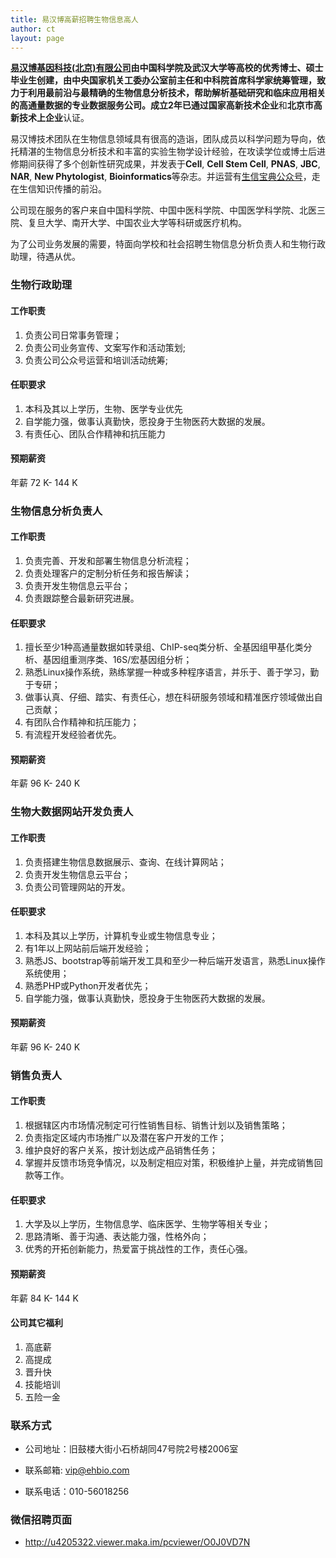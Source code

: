```yaml
---
title: 易汉博高薪招聘生物信息高人
author: ct
layout: page
---
```


**[易汉博基因科技(北京)有限公司](www.ehbio.com)**由中国科学院及武汉大学等高校的优秀博士、硕士毕业生创建，由中央国家机关工委办公室前主任和中科院首席科学家统筹管理，致力于利用最前沿与最精确的生物信息分析技术，帮助解析基础研究和临床应用相关的高通量数据的专业数据服务公司。成立2年已通过**国家高新技术企业**和**北京市高新技术上企业**认证。

易汉博技术团队在生物信息领域具有很高的造诣，团队成员以科学问题为导向，依托精湛的生物信息分析技术和丰富的实验生物学设计经验，在攻读学位或博士后进修期间获得了多个创新性研究成果，并发表于**Cell**, **Cell Stem Cell**, **PNAS**, **JBC**, **NAR**, **New Phytologist**, **Bioinformatics**等杂志。并运营有[生信宝典公众号](http://mp.weixin.qq.com/s/ay2I--3bm004GcLtvn-0bw)，走在生信知识传播的前沿。

公司现在服务的客户来自中国科学院、中国中医科学院、中国医学科学院、北医三院、复旦大学、南开大学、中国农业大学等科研或医疗机构。

为了公司业务发展的需要，特面向学校和社会招聘生物信息分析负责人和生物行政助理，待遇从优。

### 生物行政助理

#### 工作职责

1. 负责公司日常事务管理；
2. 负责公司业务宣传、文案写作和活动策划;
3. 负责公司公众号运营和培训活动统筹;

#### 任职要求

1. 本科及其以上学历，生物、医学专业优先
2. 自学能力强，做事认真勤快，愿投身于生物医药大数据的发展。
3. 有责任心、团队合作精神和抗压能力

#### 预期薪资

年薪 72 K- 144 K


### 生物信息分析负责人

#### 工作职责

1. 负责完善、开发和部署生物信息分析流程；
2. 负责处理客户的定制分析任务和报告解读；
3. 负责开发生物信息云平台；
4. 负责跟踪整合最新研究进展。

#### 任职要求

1. 擅长至少1种高通量数据如转录组、ChIP-seq类分析、全基因组甲基化类分析、基因组重测序类、16S/宏基因组分析；
2. 熟悉Linux操作系统，熟练掌握一种或多种程序语言，并乐于、善于学习，勤于专研；
3. 做事认真、仔细、踏实、有责任心，想在科研服务领域和精准医疗领域做出自己贡献；
4. 有团队合作精神和抗压能力；
5. 有流程开发经验者优先。

#### 预期薪资

年薪 96 K- 240 K

### 生物大数据网站开发负责人

#### 工作职责

1. 负责搭建生物信息数据展示、查询、在线计算网站；
2. 负责开发生物信息云平台；
3. 负责公司管理网站的开发。

#### 任职要求

1. 本科及其以上学历，计算机专业或生物信息专业；
2. 有1年以上网站前后端开发经验；
3. 熟悉JS、bootstrap等前端开发工具和至少一种后端开发语言，熟悉Linux操作系统使用；
4. 熟悉PHP或Python开发者优先；
5. 自学能力强，做事认真勤快，愿投身于生物医药大数据的发展。

#### 预期薪资

年薪 96 K- 240 K

### 销售负责人

#### 工作职责

1. 根据辖区内市场情况制定可行性销售目标、销售计划以及销售策略； 
2. 负责指定区域内市场推广以及潜在客户开发的工作；
3. 维护良好的客户关系，按计划达成产品销售任务；
4. 掌握并反馈市场竞争情况，以及制定相应对策，积极维护上量，并完成销售回款等工作。

#### 任职要求

1. 大学及以上学历，生物信息学、临床医学、生物学等相关专业；
2. 思路清晰、善于沟通、表达能力强，性格外向；
3. 优秀的开拓创新能力，热爱富于挑战性的工作，责任心强。 

#### 预期薪资

年薪 84 K- 144 K

#### 公司其它福利

1. 高底薪
2. 高提成
3. 晋升快
4. 技能培训
5. 五险一金

### 联系方式 

* 公司地址：旧鼓楼大街小石桥胡同47号院2号楼2006室

* 联系邮箱: <vip@ehbio.com>       

* 联系电话：010-56018256

### 微信招聘页面

* <http://u4205322.viewer.maka.im/pcviewer/O0J0VD7N>

